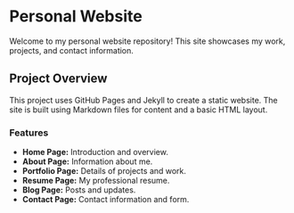 # Personal Website

Welcome to my personal website repository! This site showcases my work, projects, and contact information.

## Project Overview

This project uses GitHub Pages and Jekyll to create a static website. The site is built using Markdown files for content and a basic HTML layout.

### Features

- **Home Page:** Introduction and overview.
- **About Page:** Information about me.
- **Portfolio Page:** Details of projects and work.
- **Resume Page:** My professional resume.
- **Blog Page:** Posts and updates.
- **Contact Page:** Contact information and form.

